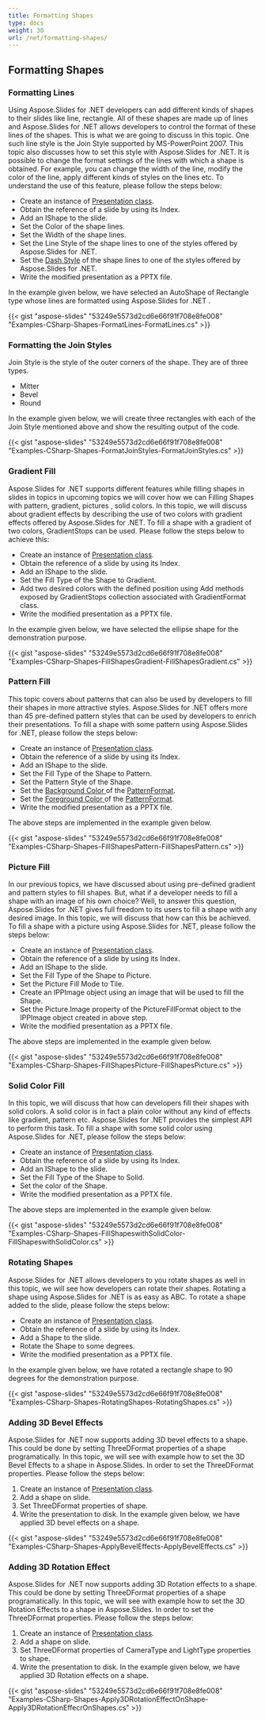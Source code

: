 ```yaml
---
title: Formatting Shapes
type: docs
weight: 30
url: /net/formatting-shapes/
---
```


## **Formatting Shapes**
### **Formatting Lines**
Using Aspose.Slides for .NET developers can add different kinds of shapes to their slides like line, rectangle. All of these shapes are made up of lines and Aspose.Slides for .NET allows developers to control the format of these lines of the shapes. This is what we are going to discuss in this topic. One such line style is the Join Style supported by MS-PowerPoint 2007. This topic also discusses how to set this style with Aspose.Slides for .NET. It is possible to change the format settings of the lines with which a shape is obtained. For example, you can change the width of the line, modify the color of the line, apply different kinds of styles on the lines etc. To understand the use of this feature, please follow the steps below:

- Create an instance of [Presentation class](http://www.aspose.com/api/net/slides/aspose.slides/).
- Obtain the reference of a slide by using its Index.
- Add an IShape to the slide.
- Set the Color of the shape lines.
- Set the Width of the shape lines.
- Set the Line Style of the shape lines to one of the styles offered by Aspose.Slides for .NET.
- Set the [Dash Style](http://www.aspose.com/api/net/slides/aspose.slides/linedashstyle) of the shape lines to one of the styles offered by Aspose.Slides for .NET.
- Write the modified presentation as a PPTX file.

In the example given below, we have selected an AutoShape of Rectangle type whose lines are formatted using Aspose.Slides for .NET .

{{< gist "aspose-slides" "53249e5573d2cd6e66f91f708e8fe008" "Examples-CSharp-Shapes-FormatLines-FormatLines.cs" >}}
### **Formatting the Join Styles**
Join Style is the style of the outer corners of the shape. They are of three types.

- Mitter
- Bevel
- Round

In the example given below, we will create three rectangles with each of the Join Style mentioned above and show the resulting output of the code.

{{< gist "aspose-slides" "53249e5573d2cd6e66f91f708e8fe008" "Examples-CSharp-Shapes-FormatJoinStyles-FormatJoinStyles.cs" >}}
### **Gradient Fill**
Aspose.Slides for .NET supports different features while filling shapes in slides in topics in upcoming topics we will cover how we can Filling Shapes with pattern, gradient, pictures , solid colors. In this topic, we will discuss about gradient effects by describing the use of two colors with gradient effects offered by Aspose.Slides for .NET. To fill a shape with a gradient of two colors, GradientStops can be used. Please follow the steps below to achieve this:

- Create an instance of [Presentation class](http://www.aspose.com/api/net/slides/aspose.slides/).
- Obtain the reference of a slide by using its Index.
- Add an IShape to the slide.
- Set the Fill Type of the Shape to Gradient.
- Add two desired colors with the defined position using Add methods exposed by GradientStops collection associated with GradientFormat class.
- Write the modified presentation as a PPTX file.

In the example given below, we have selected the ellipse shape for the demonstration purpose.

{{< gist "aspose-slides" "53249e5573d2cd6e66f91f708e8fe008" "Examples-CSharp-Shapes-FillShapesGradient-FillShapesGradient.cs" >}}
### **Pattern Fill**
This topic covers about patterns that can also be used by developers to fill their shapes in more attractive styles. Aspose.Slides for .NET offers more than 45 pre-defined pattern styles that can be used by developers to enrich their presentations. To fill a shape with some pattern using Aspose.Slides for .NET, please follow the steps below:

- Create an instance of [Presentation class](http://www.aspose.com/api/net/slides/aspose.slides/).
- Obtain the reference of a slide by using its Index.
- Add an IShape to the slide.
- Set the Fill Type of the Shape to Pattern.
- Set the Pattern Style of the Shape.
- Set the [Background Color ](http://www.aspose.com/api/net/slides/aspose.slides/patternformat/properties/backcolor)of the [PatternFormat](http://www.aspose.com/api/net/slides/aspose.slides/patternformat).
- Set the [Foreground Color ](http://www.aspose.com/api/net/slides/aspose.slides/patternformat/properties/forecolor)of the [PatternFormat](http://www.aspose.com/api/net/slides/aspose.slides/patternformat).
- Write the modified presentation as a PPTX file.

The above steps are implemented in the example given below.

{{< gist "aspose-slides" "53249e5573d2cd6e66f91f708e8fe008" "Examples-CSharp-Shapes-FillShapesPattern-FillShapesPattern.cs" >}}
### **Picture Fill**
In our previous topics, we have discussed about using pre-defined gradient and pattern styles to fill shapes. But, what if a developer needs to fill a shape with an image of his own choice? Well, to answer this question, Aspose.Slides for .NET gives full freedom to its users to fill a shape with any desired image. In this topic, we will discuss that how can this be achieved. To fill a shape with a picture using Aspose.Slides for .NET, please follow the steps below:

- Create an instance of [Presentation class](http://www.aspose.com/api/net/slides/aspose.slides/).
- Obtain the reference of a slide by using its Index.
- Add an IShape to the slide.
- Set the Fill Type of the Shape to Picture.
- Set the Picture Fill Mode to Tile.
- Create an IPPImage object using an image that will be used to fill the Shape.
- Set the Picture.Image property of the PictureFillFormat object to the IPPImage object created in above step.
- Write the modified presentation as a PPTX file.

The above steps are implemented in the example given below.

{{< gist "aspose-slides" "53249e5573d2cd6e66f91f708e8fe008" "Examples-CSharp-Shapes-FillShapesPicture-FillShapesPicture.cs" >}}
### **Solid Color Fill**
In this topic, we will discuss that how can developers fill their shapes with solid colors. A solid color is in fact a plain color without any kind of effects like gradient, pattern etc. Aspose.Slides for .NET provides the simplest API to perform this task. To fill a shape with some solid color using Aspose.Slides for .NET, please follow the steps below:

- Create an instance of [Presentation class](http://www.aspose.com/api/net/slides/aspose.slides/).
- Obtain the reference of a slide by using its Index.
- Add an IShape to the slide.
- Set the Fill Type of the Shape to Solid.
- Set the color of the Shape.
- Write the modified presentation as a PPTX file.

The above steps are implemented in the example given below.



{{< gist "aspose-slides" "53249e5573d2cd6e66f91f708e8fe008" "Examples-CSharp-Shapes-FillShapeswithSolidColor-FillShapeswithSolidColor.cs" >}}
### **Rotating Shapes**
Aspose.Slides for .NET allows developers to you rotate shapes as well in this topic, we will see how developers can rotate their shapes. Rotating a shape using Aspose.Slides for .NET is as easy as ABC. To rotate a shape added to the slide, please follow the steps below:

- Create an instance of [Presentation class](http://www.aspose.com/api/net/slides/aspose.slides/).
- Obtain the reference of a slide by using its Index.
- Add a Shape to the slide.
- Rotate the Shape to some degrees.
- Write the modified presentation as a PPTX file.

In the example given below, we have rotated a rectangle shape to 90 degrees for the demonstration purpose.

{{< gist "aspose-slides" "53249e5573d2cd6e66f91f708e8fe008" "Examples-CSharp-Shapes-RotatingShapes-RotatingShapes.cs" >}}
### **Adding 3D Bevel Effects**
Aspose.Slides for .NET now supports adding 3D bevel effects to a shape. This could be done by setting ThreeDFormat properties of a shape programatically. In this topic, we will see with example how to set the 3D Bevel Effects to a shape in Aspose.Slides. In order to set the ThreeDFormat properties. Please follow the steps below:

1. Create an instance of [Presentation class](http://www.aspose.com/api/net/slides/aspose.slides/).
1. Add a shape on slide.
1. Set ThreeDFormat properties of shape.
1. Write the presentation to disk.
   In the example given below, we have applied 3D bevel effects on a shape.

{{< gist "aspose-slides" "53249e5573d2cd6e66f91f708e8fe008" "Examples-CSharp-Shapes-ApplyBevelEffects-ApplyBevelEffects.cs" >}}
### **Adding 3D Rotation Effect**
Aspose.Slides for .NET now supports adding 3D Rotation effects to a shape. This could be done by setting ThreeDFormat properties of a shape programatically. In this topic, we will see with example how to set the 3D Rotation Effects to a shape in Aspose.Slides. In order to set the ThreeDFormat properties. Please follow the steps below:

1. Create an instance of [Presentation class](http://www.aspose.com/api/net/slides/aspose.slides/).
1. Add a shape on slide.
1. Set ThreeDFormat properties of CameraType and LightType properties to shape.
1. Write the presentation to disk.
   In the example given below, we have applied 3D Rotation effects on a shape.

{{< gist "aspose-slides" "53249e5573d2cd6e66f91f708e8fe008" "Examples-CSharp-Shapes-Apply3DRotationEffectOnShape-Apply3DRotationEffecrOnShapes.cs" >}}
